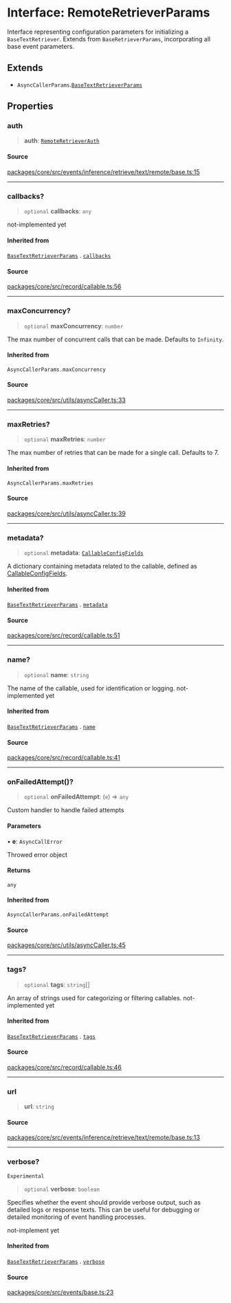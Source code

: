 # Interface: RemoteRetrieverParams

Interface representing configuration parameters for initializing a `BaseTextRetriever`.
Extends from `BaseRetrieverParams`, incorporating all base event parameters.

## Extends

- `AsyncCallerParams`.[`BaseTextRetrieverParams`](../../../../base/interfaces/BaseTextRetrieverParams.md)

## Properties

### auth

> **auth**: [`RemoteRetrieverAuth`](../../type-aliases/RemoteRetrieverAuth.md)

#### Source

[packages/core/src/events/inference/retrieve/text/remote/base.ts:15](https://github.com/VictorS67/encre/blob/c09849eb59af073bf23be826a912f2ba4f635f93/packages/core/src/events/inference/retrieve/text/remote/base.ts#L15)

***

### callbacks?

> `optional` **callbacks**: `any`

not-implemented yet

#### Inherited from

[`BaseTextRetrieverParams`](../../../../base/interfaces/BaseTextRetrieverParams.md) . [`callbacks`](../../../../base/interfaces/BaseTextRetrieverParams.md#callbacks)

#### Source

[packages/core/src/record/callable.ts:56](https://github.com/VictorS67/encre/blob/c09849eb59af073bf23be826a912f2ba4f635f93/packages/core/src/record/callable.ts#L56)

***

### maxConcurrency?

> `optional` **maxConcurrency**: `number`

The max number of concurrent calls that can be made.
Defaults to `Infinity`.

#### Inherited from

`AsyncCallerParams.maxConcurrency`

#### Source

[packages/core/src/utils/asyncCaller.ts:33](https://github.com/VictorS67/encre/blob/c09849eb59af073bf23be826a912f2ba4f635f93/packages/core/src/utils/asyncCaller.ts#L33)

***

### maxRetries?

> `optional` **maxRetries**: `number`

The max number of retries that can be made for a single call.
Defaults to 7.

#### Inherited from

`AsyncCallerParams.maxRetries`

#### Source

[packages/core/src/utils/asyncCaller.ts:39](https://github.com/VictorS67/encre/blob/c09849eb59af073bf23be826a912f2ba4f635f93/packages/core/src/utils/asyncCaller.ts#L39)

***

### metadata?

> `optional` **metadata**: [`CallableConfigFields`](../../../../../../../record/callable/type-aliases/CallableConfigFields.md)

A dictionary containing metadata related to the callable, defined as [CallableConfigFields](../../../../../../../record/callable/type-aliases/CallableConfigFields.md).

#### Inherited from

[`BaseTextRetrieverParams`](../../../../base/interfaces/BaseTextRetrieverParams.md) . [`metadata`](../../../../base/interfaces/BaseTextRetrieverParams.md#metadata)

#### Source

[packages/core/src/record/callable.ts:51](https://github.com/VictorS67/encre/blob/c09849eb59af073bf23be826a912f2ba4f635f93/packages/core/src/record/callable.ts#L51)

***

### name?

> `optional` **name**: `string`

The name of the callable, used for identification or logging. not-implemented yet

#### Inherited from

[`BaseTextRetrieverParams`](../../../../base/interfaces/BaseTextRetrieverParams.md) . [`name`](../../../../base/interfaces/BaseTextRetrieverParams.md#name)

#### Source

[packages/core/src/record/callable.ts:41](https://github.com/VictorS67/encre/blob/c09849eb59af073bf23be826a912f2ba4f635f93/packages/core/src/record/callable.ts#L41)

***

### onFailedAttempt()?

> `optional` **onFailedAttempt**: (`e`) => `any`

Custom handler to handle failed attempts

#### Parameters

• **e**: `AsyncCallError`

Throwed error object

#### Returns

`any`

#### Inherited from

`AsyncCallerParams.onFailedAttempt`

#### Source

[packages/core/src/utils/asyncCaller.ts:45](https://github.com/VictorS67/encre/blob/c09849eb59af073bf23be826a912f2ba4f635f93/packages/core/src/utils/asyncCaller.ts#L45)

***

### tags?

> `optional` **tags**: `string`[]

An array of strings used for categorizing or filtering callables. not-implemented yet

#### Inherited from

[`BaseTextRetrieverParams`](../../../../base/interfaces/BaseTextRetrieverParams.md) . [`tags`](../../../../base/interfaces/BaseTextRetrieverParams.md#tags)

#### Source

[packages/core/src/record/callable.ts:46](https://github.com/VictorS67/encre/blob/c09849eb59af073bf23be826a912f2ba4f635f93/packages/core/src/record/callable.ts#L46)

***

### url

> **url**: `string`

#### Source

[packages/core/src/events/inference/retrieve/text/remote/base.ts:13](https://github.com/VictorS67/encre/blob/c09849eb59af073bf23be826a912f2ba4f635f93/packages/core/src/events/inference/retrieve/text/remote/base.ts#L13)

***

### verbose?

`Experimental`

> `optional` **verbose**: `boolean`

Specifies whether the event should provide verbose output, such as detailed logs or response texts.
This can be useful for debugging or detailed monitoring of event handling processes.

not-implement yet

#### Inherited from

[`BaseTextRetrieverParams`](../../../../base/interfaces/BaseTextRetrieverParams.md) . [`verbose`](../../../../base/interfaces/BaseTextRetrieverParams.md#verbose)

#### Source

[packages/core/src/events/base.ts:23](https://github.com/VictorS67/encre/blob/c09849eb59af073bf23be826a912f2ba4f635f93/packages/core/src/events/base.ts#L23)
